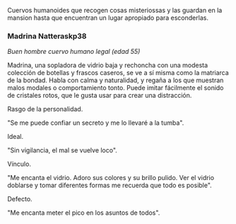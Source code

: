Cuervos humanoides que recogen cosas misteriossas y las guardan en la mansion hasta que encuentran un lugar apropiado para esconderlas.

### Madrina Natteraskp38

_Buen hombre cuervo humano legal (edad 55)_

Madrina, una sopladora de vidrio baja y rechoncha con una modesta colección de botellas y frascos caseros, se ve a sí misma como la matriarca de la bondad. Habla con calma y naturalidad, y regaña a los que muestran malos modales o comportamiento tonto. Puede imitar fácilmente el sonido de cristales rotos, que le gusta usar para crear una distracción.

Rasgo de la personalidad. 

"Se me puede confiar un secreto y me lo llevaré a la tumba".

Ideal. 

"Sin vigilancia, el mal se vuelve loco".

Vínculo. 

"Me encanta el vidrio. Adoro sus colores y su brillo pulido. Ver el vidrio doblarse y tomar diferentes formas me recuerda que todo es posible".

Defecto. 

"Me encanta meter el pico en los asuntos de todos".